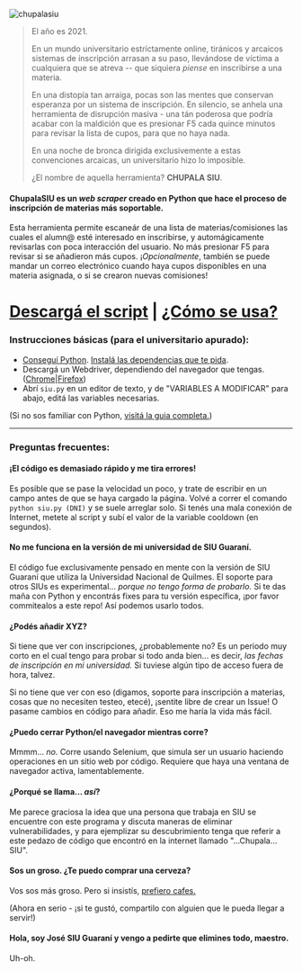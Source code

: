 ![chupalasiu](https://user-images.githubusercontent.com/36340014/110862472-46406100-829e-11eb-9d1b-faed900322b4.png)

> El año es 2021.
> 
> En un mundo universitario estríctamente online, tiránicos y arcaicos sistemas de inscripción arrasan a su paso, llevándose de víctima a cualquiera que se atreva -- que siquiera *piense* en inscribirse a una materia.
> 
> En una distopía tan arraiga, pocas son las mentes que conservan esperanza por un sistema de inscripción. En silencio, se anhela una herramienta de disrupción masiva - una tán poderosa que podría acabar con la maldición que es presionar F5 cada quince minutos para revisar la lista de cupos, para que no haya nada.
> 
> En una noche de bronca dirigida exclusivemente a estas convenciones arcaicas, un universitario hizo lo imposible.
>
>¿El nombre de aquella herramienta? **CHUPALA SIU**.

#### ChupalaSIU es un *web scraper* creado en Python que hace el proceso de inscripción de materias más soportable.

Esta herramienta permite escaneár de una lista de materias/comisiones las cuales el alumn@ esté interesado en inscribirse, y automágicamente revisarlas con poca interacción del usuario. No más presionar F5 para revisar si se añadieron más cupos. ¡*Opcionalmente*, también se puede mandar un correo electrónico cuando haya cupos disponibles en una materia asignada, o si se crearon nuevas comisiones!

# [Descargá el script](https://github.com/despedite/chupala-siu/archive/main.zip) | [¿Cómo se usa?](https://github.com/despedite/chupala-siu/wiki/Instalaci%C3%B3n)

### Instrucciones básicas (para el universitario apurado):

- [Conseguí Python](https://www.python.org/downloads/). [Instalá las dependencias que te pida](https://packaging.python.org/tutorials/installing-packages/).
- Descargá un Webdriver, dependiendo del navegador que tengas. ([Chrome](https://sites.google.com/a/chromium.org/chromedriver/home)|[Firefox](https://github.com/mozilla/geckodriver/releases))
- Abrí `siu.py` en un editor de texto, y de "VARIABLES A MODIFICAR" para abajo, editá las variables necesarias.

(Si no sos familiar con Python, [visitá la guia completa.](https://github.com/despedite/chupala-siu/wiki/Instalaci%C3%B3n))

---

### Preguntas frecuentes:

#### ¡El código es demasiado rápido y me tira errores!
Es posible que se pase la velocidad un poco, y trate de escribir en un campo antes de que se haya cargado la página. Volvé a correr el comando `python siu.py (DNI)` y se suele arreglar solo. Si tenés una mala conexión de Internet, metete al script y subí el valor de la variable cooldown (en segundos).

#### No me funciona en la versión de mi universidad de SIU Guaraní.
El código fue exclusivamente pensado en mente con la versión de SIU Guaraní que utiliza la Universidad Nacional de Quilmes. El soporte para otros SIUs es experimental... *porque no tengo forma de probarlo.* Si te das maña con Python y encontrás fixes para tu versión específica, ¡por favor commitealos a este repo! Así podemos usarlo todos.

#### ¿Podés añadir XYZ?
Si tiene que ver con inscripciones, ¿probablemente no? Es un periodo muy corto en el cual tengo para probar si todo anda bien... es decir, *las fechas de inscripción en mi universidad.* Si tuviese algún tipo de acceso fuera de hora, talvez.

Si no tiene que ver con eso (digamos, soporte para inscripción a materias, cosas que no necesiten testeo, etecé), ¡sentite libre de crear un Issue! O pasame cambios en código para añadir. Eso me haría la vida más fácil.

#### ¿Puedo cerrar Python/el navegador mientras corre?
Mmmm... *no.* Corre usando Selenium, que simula ser un usuario haciendo operaciones en un sitio web por código. Requiere que haya una ventana de navegador activa, lamentablemente.

#### ¿Porqué se llama... *así*?
Me parece graciosa la idea que una persona que trabaja en SIU se encuentre con este programa y discuta maneras de eliminar vulnerabilidades, y para ejemplizar su descubrimiento tenga que referir a este pedazo de código que encontró en la internet llamado "...Chupala... SIU".

#### Sos un groso. ¿Te puedo comprar una cerveza?
Vos sos más groso. Pero si insistís, [prefiero cafes.](https://ko-fi.com/retobot)

(Ahora en serio - ¡si te gustó, compartilo con alguien que le pueda llegar a servir!)

#### Hola, soy José SIU Guaraní y vengo a pedirte que elimines todo, maestro.
Uh-oh.
